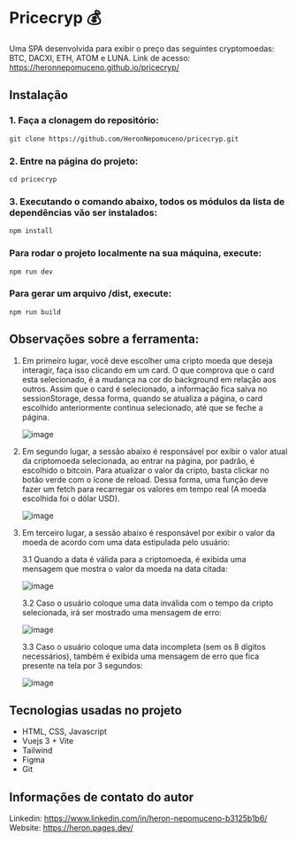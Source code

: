 # Pricecryp 💰

Uma SPA desenvolvida para exibir o preço das seguintes cryptomoedas: BTC, DACXI, ETH, ATOM e LUNA.
Link de acesso: https://heronnepomuceno.github.io/pricecryp/

## Instalação

### 1. Faça a clonagem do repositório:
```
git clone https://github.com/HeronNepomuceno/pricecryp.git
```

### 2. Entre na página do projeto:
```
cd pricecryp
```

### 3. Executando o comando abaixo, todos os módulos da lista de dependências vão ser instalados:
```
npm install
```

### Para rodar o projeto localmente na sua máquina, execute:
```
npm run dev
```

### Para gerar um arquivo /dist, execute:
```
npm run build
```

## Observações sobre a ferramenta:

1. Em primeiro lugar, você deve escolher uma cripto moeda que deseja interagir, faça isso clicando em um card. O que comprova que o card esta selecionado, é a mudança na cor do background em relação aos outros. Assim que o card é selecionado, a informação fica salva no sessionStorage, dessa forma, quando se atualiza a página, o card escolhido anteriormente continua selecionado, até que se feche a página. 

   ![image](https://user-images.githubusercontent.com/67935408/172900780-692d1430-6871-4422-9747-3df1eb7dc472.png)


2. Em segundo lugar, a sessão abaixo é responsável por exibir o valor atual da criptomoeda selecionada, ao entrar na página, por padrão, é escolhido o bitcoin. Para atualizar o valor da cripto, basta clickar no botão verde com o ícone de reload. Dessa forma, uma função deve fazer um fetch para recarregar os valores em tempo real (A moeda escolhida foi o dólar USD).

   ![image](https://user-images.githubusercontent.com/67935408/172900984-5777e27b-980d-49b9-8374-d3ab14505288.png)


3. Em terceiro lugar, a sessão abaixo é responsável por exibir o valor da moeda de acordo com uma data estipulada pelo usuário:
 
   3.1 Quando a data é válida para a criptomoeda, é exibida uma mensagem que mostra o valor da moeda na data citada:
   
     ![image](https://user-images.githubusercontent.com/67935408/172901126-8b22283b-5f6e-43b5-b460-4aaf0345c038.png)


   3.2 Caso o usuário coloque uma data inválida com o tempo da cripto selecionada, irá ser mostrado uma mensagem de erro:
   
     ![image](https://user-images.githubusercontent.com/67935408/172901306-679c35db-4db1-4e6e-96fc-b98ce29db9a1.png)


   3.3 Caso o usuário coloque uma data incompleta (sem os 8 dígitos necessários), também é exibida uma mensagem de erro que fica presente na tela por 3 segundos:
   
     ![image](https://user-images.githubusercontent.com/67935408/172901473-815e1e60-2f3d-44bd-9f67-8636333091ad.png)



## Tecnologias usadas no projeto

* HTML, CSS, Javascript
* Vuejs 3 + Vite
* Tailwind
* Figma
* Git

## Informações de contato do autor

Linkedin: https://www.linkedin.com/in/heron-nepomuceno-b3125b1b6/
Website: https://heron.pages.dev/
